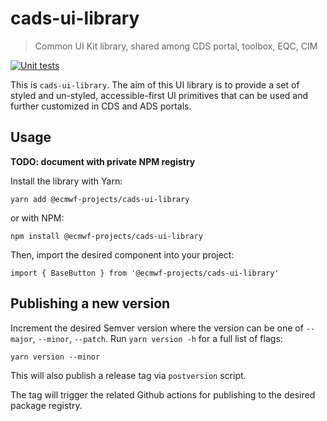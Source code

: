# cads-ui-library
> Common UI Kit library, shared among CDS portal, toolbox, EQC, CIM

<p>
  <a href="https://github.com/ecmwf-projects/cads-ui-library/actions" target="_blank">
    <img alt="Unit tests" src="https://github.com/ecmwf-projects/cads-ui-library/workflows/Test/badge.svg" />
  </a>  
</p>

This is `cads-ui-library`. The aim of this UI library is to provide a set of styled and un-styled, accessible-first UI primitives that can be used and further customized in CDS and ADS portals.

## Usage

**TODO: document with private NPM registry**

Install the library with Yarn:

```shell
yarn add @ecmwf-projects/cads-ui-library
```

or with NPM:

```shell
npm install @ecmwf-projects/cads-ui-library
```

Then, import the desired component into your project:

```shell
import { BaseButton } from '@ecmwf-projects/cads-ui-library'
```

## Publishing a new version

Increment the desired Semver version where the version can be one of `--major`, `--minor`, `--patch`. Run `yarn version -h` for a full list of flags:

```shell
yarn version --minor
```

This will also publish a release tag via `postversion` script.

The tag will trigger the related Github actions for publishing to the desired package registry.

